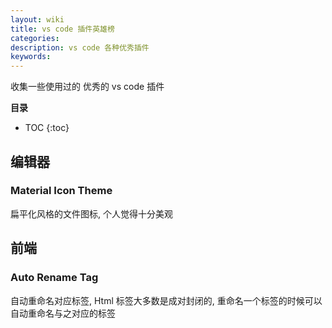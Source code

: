 ```yaml
---
layout: wiki
title: vs code 插件英雄榜
categories: 
description: vs code 各种优秀插件
keywords: 
---
```


收集一些使用过的 优秀的 vs code 插件

**目录**

* TOC
{:toc}

## 编辑器

### Material Icon Theme

扁平化风格的文件图标, 个人觉得十分美观

## 前端

### Auto Rename Tag

自动重命名对应标签, Html 标签大多数是成对封闭的, 重命名一个标签的时候可以自动重命名与之对应的标签

